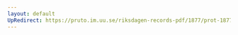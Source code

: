 ```yaml
---
layout: default
UpRedirect: https://pruto.im.uu.se/riksdagen-records-pdf/1877/prot-1877--fk--033/prot-1877--fk--033_005.pdf
---
```

